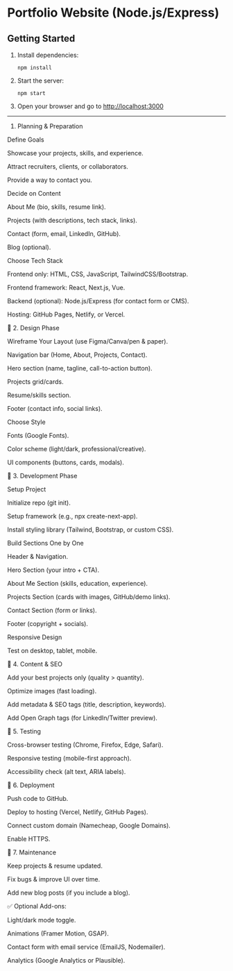 
# Portfolio Website (Node.js/Express)

## Getting Started

1. Install dependencies:
	```
	npm install
	```
2. Start the server:
	```
	npm start
	```
3. Open your browser and go to [http://localhost:3000](http://localhost:3000)

---

1. Planning & Preparation

Define Goals

Showcase your projects, skills, and experience.

Attract recruiters, clients, or collaborators.

Provide a way to contact you.

Decide on Content

About Me (bio, skills, resume link).

Projects (with descriptions, tech stack, links).

Contact (form, email, LinkedIn, GitHub).

Blog (optional).

Choose Tech Stack

Frontend only: HTML, CSS, JavaScript, TailwindCSS/Bootstrap.

Frontend framework: React, Next.js, Vue.

Backend (optional): Node.js/Express (for contact form or CMS).

Hosting: GitHub Pages, Netlify, or Vercel.

🔹 2. Design Phase

Wireframe Your Layout (use Figma/Canva/pen & paper).

Navigation bar (Home, About, Projects, Contact).

Hero section (name, tagline, call-to-action button).

Projects grid/cards.

Resume/skills section.

Footer (contact info, social links).

Choose Style

Fonts (Google Fonts).

Color scheme (light/dark, professional/creative).

UI components (buttons, cards, modals).

🔹 3. Development Phase

Setup Project

Initialize repo (git init).

Setup framework (e.g., npx create-next-app).

Install styling library (Tailwind, Bootstrap, or custom CSS).

Build Sections One by One

Header & Navigation.

Hero Section (your intro + CTA).

About Me Section (skills, education, experience).

Projects Section (cards with images, GitHub/demo links).

Contact Section (form or links).

Footer (copyright + socials).

Responsive Design

Test on desktop, tablet, mobile.

🔹 4. Content & SEO

Add your best projects only (quality > quantity).

Optimize images (fast loading).

Add metadata & SEO tags (title, description, keywords).

Add Open Graph tags (for LinkedIn/Twitter preview).

🔹 5. Testing

Cross-browser testing (Chrome, Firefox, Edge, Safari).

Responsive testing (mobile-first approach).

Accessibility check (alt text, ARIA labels).

🔹 6. Deployment

Push code to GitHub.

Deploy to hosting (Vercel, Netlify, GitHub Pages).

Connect custom domain (Namecheap, Google Domains).

Enable HTTPS.

🔹 7. Maintenance

Keep projects & resume updated.

Fix bugs & improve UI over time.

Add new blog posts (if you include a blog).

✅ Optional Add-ons:

Light/dark mode toggle.

Animations (Framer Motion, GSAP).

Contact form with email service (EmailJS, Nodemailer).

Analytics (Google Analytics or Plausible).